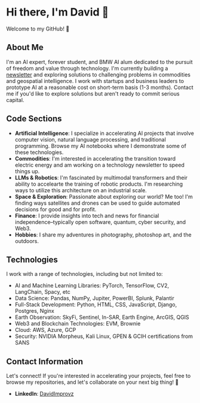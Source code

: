 # Hi there, I'm David 👋
Welcome to my GitHub! 🚀

## About Me

I'm an AI expert, forever student, and BMW AI alum dedicated to the pursuit of freedom and value through technology. I'm currently building a [newsletter](https://drifft.beehiiv.com) and exploring solutions to challenging problems in commodities and geospatial intelligence. I work with startups and business leaders to prototype AI at a reasonable cost on short-term basis (1-3 months). Contact me if you'd like to explore solutions but aren't ready to commit serious capital.

## Code Sections

- **Artificial Intelligence**: I specialize in accelerating AI projects that involve computer vision, natural language processing, and traditional programming. Browse my AI notebooks where I demonstrate some of these technologies.
- **Commodities**: I'm interested in accelerating the transition toward electric energy and am working on a technology newsletter to speed things up.
- **LLMs & Robotics**: I'm fascinated by multimodal transformers and their ability to accelearte the training of robotic products. I'm researching ways to utilize this architecture on an industrial scale.
- **Space & Exploration**: Passionate about exploring our world? Me too! I'm finding ways satellites and drones can be used to guide automated decisions for good and for profit.
- **Finance**: I provide insights into tech and news for financial independence–typically open software, quantum, cyber security, and Web3.
- **Hobbies**: I share my adventures in photography, photoshop art, and the outdoors.

## Technologies

I work with a range of technologies, including but not limited to:

- AI and Machine Learning Libraries: PyTorch, TensorFlow, CV2, LangChain, Spacy, etc
- Data Science: Pandas, NumPy, Jupiter, PowerBI, Splunk, Palantir
- Full-Stack Development: Python, HTML, CSS, JavaScript, Django, Postgres, Nginx
- Earth Observation: SkyFi, Sentinel, In-SAR, Earth Engine, ArcGIS, QGIS
- Web3 and Blockchain Technologies: EVM, Brownie
- Cloud: AWS, Azure, GCP
- Security: NVIDIA Morpheus, Kali Linux, GPEN & GCIH certifications from SANS
  
## Contact Information

Let's connect! If you're interested in accelerating your projects, feel free to browse my repositories, and let's collaborate on your next big thing! 🤝

- **LinkedIn**: [DavidImprovz](https://www.linkedin.com/in/davidimprovz/)
